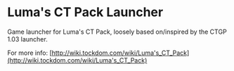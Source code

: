 # Luma's CT Pack Launcher
Game launcher for Luma's CT Pack, loosely based on/inspired by the CTGP 1.03 launcher.

For more info: [http://wiki.tockdom.com/wiki/Luma's_CT_Pack](http://wiki.tockdom.com/wiki/Luma's_CT_Pack)
